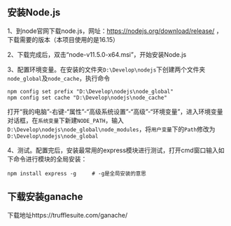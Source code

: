 ## 安装Node.js

1、到node官网下载node.js，网址：https://nodejs.org/download/release/ ，下载需要的版本（本项目使用的是16.15）
 
2、下载完成后，双击“node-v11.5.0-x64.msi”，开始安装Node.js

3、配置环境变量。在安装的文件夹`D:\Develop\nodejs`下创建两个文件夹`node_global`及`node_cache`，执行命令

```
npm config set prefix "D:\Develop\nodejs\node_global"
npm config set cache "D:\Develop\nodejs\node_cache"
```

打开“我的电脑”-右键-“属性”-“高级系统设置”-“高级”-“环境变量”，进入环境变量对话框，在`系统变量`下新建`NODE_PATH`，输入`D:\Develop\nodejs\node_global\node_modules`，将`用户变量`下的`Path`修改为`D:\Develop\nodejs\node_global`

4、测试。配置完后，安装最常用的express模块进行测试，打开cmd窗口输入如下命令进行模块的全局安装：

```
npm install express -g     # -g是全局安装的意思
```

## 下载安装ganache
下载地址https://trufflesuite.com/ganache/

